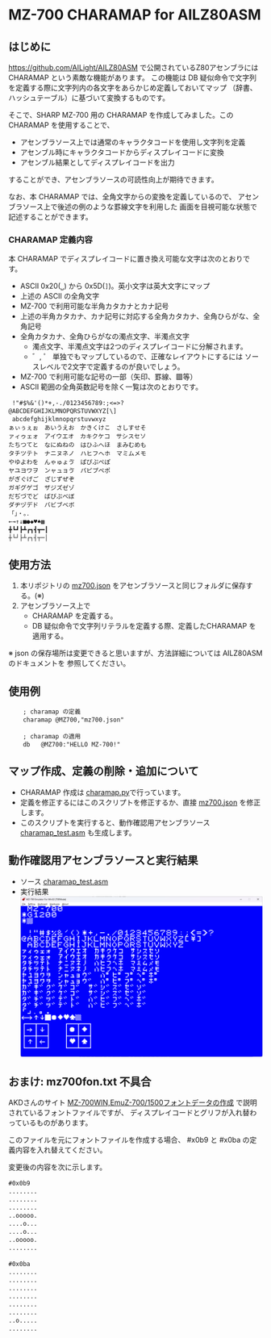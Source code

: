 # MZ-700 CHARAMAP for AILZ80ASM

## はじめに

https://github.com/AILight/AILZ80ASM で公開されているZ80アセンブラには CHARAMAP 
という素敵な機能があります。
この機能は DB 疑似命令で文字列を定義する際に文字列内の各文字をあらかじめ定義しておいてマップ
（辞書、ハッシュテーブル）に基づいて変換するものです。

そこで、SHARP MZ-700 用の CHARAMAP を作成してみました。この CHARAMAP を使用することで、
- アセンブラソース上では通常のキャラクタコードを使用し文字列を定義
- アセンブル時にキャラクタコードからディスプレイコードに変換
- アセンブル結果としてディスプレイコードを出力

することができ、アセンブラソースの可読性向上が期待できます。

なお、本 CHARAMAP では、全角文字からの変換を定義しているので、
アセンブラソース上で後述の例のような罫線文字を利用した
画面を目視可能な状態で記述することができます。

### CHARAMAP 定義内容

本 CHARAMAP でディスプレイコードに置き換え可能な文字は次のとおりです。

- ASCII 0x20(`␣`) から 0x5D(`]`)。英小文字は英大文字にマップ
- 上述の ASCII の全角文字
- MZ-700 で利用可能な半角カタカナとカナ記号
- 上述の半角カタカナ、カナ記号に対応する全角カタカナ、全角ひらがな、全角記号
- 全角カタカナ、全角ひらがなの濁点文字、半濁点文字
    - 濁点文字、半濁点文字は2つのディスプレイコードに分解されます。
    - ゛, ゜ 単独でもマップしているので、正確なレイアウトにするには
    ソースレベルで2文字で定義するのが良いでしょう。
- MZ-700 で利用可能な記号の一部（矢印、罫線、▩等）
- ASCII 範囲の全角英数記号を除く一覧は次のとおりです。
```
 !"#$%&'()*+,-./0123456789:;<=>?
@ABCDEFGHIJKLMNOPQRSTUVWXYZ[\]
 abcdefghijklmnopqrstuvwxyz
ぁぃぅぇぉ　あいうえお　かきくけこ　さしすせそ
ァィゥェォ　アイウエオ　カキクケコ　サシスセソ
たちつてと　なにぬねの　はひふへほ　まみむめも
タチツテト　ナニヌネノ　ハヒフヘホ　マミムメモ
やゆよわを　んゃゅょゔ　ぱぴぷぺぽ
ヤユヨワヲ　ンャュョゔ　パピプペポ
がぎぐげご　ざじずぜぞ
ガギグゲゴ　ザジズゼゾ
だぢづでど　ばびぶべぼ
ダヂヅデド　バビブベボ
「」・。．
←→↑↓■●◆♥♠▩
╋┗┛┣┻┏┓┫┳━┃
┼└┘├┴┌┐┤┬─│
```

## 使用方法

1. 本リポジトリの [mz700.json](mz700.json) をアセンブラソースと同じフォルダに保存する。(※)
2. アセンブラソース上で
    - CHARAMAP を定義する。
    - DB 疑似命令で文字列リテラルを定義する際、定義したCHARAMAP を適用する。

※ json の保存場所は変更できると思いますが、方法詳細については AILZ80ASM のドキュメントを
参照してください。

## 使用例

```
    ; charamap の定義
    charamap @MZ700,"mz700.json"

    ; charamap の適用
    db   @MZ700:"HELLO MZ-700!"
```
## マップ作成、定義の削除・追加について

- CHARAMAP 作成は [charamap.py](charamap.py)で行っています。
- 定義を修正するにはこのスクリプトを修正するか、直接 [mz700.json](mz700.json) を修正します。
- このスクリプトを実行すると、動作確認用アセンブラソース [charamap_test.asm](charamap_test.asm) も生成します。

## 動作確認用アセンブラソースと実行結果

- ソース [charamap_test.asm](charamap_test.asm)
- 実行結果
![charamap_test.png](charamap_test.png)

## おまけ: mz700fon.txt 不具合

AKDさんのサイト
[MZ-700WIN,EmuZ-700/1500フォントデータの作成](http://mzakd.cool.coocan.jp/starthp/subpage15.html)
で説明されているフォントファイルですが、
ディスプレイコードとグリフが入れ替わっているものがあります。

このファイルを元にフォントファイルを作成する場合、
#x0b9 と #x0ba の定義内容を入れ替えてください。

変更後の内容を次に示します。

```
#0x0b9
........
........
........
..ooooo.
....o...
....o...
..ooooo.
........

#0x0ba
........
........
........
........
........
........
..o.....
........
```